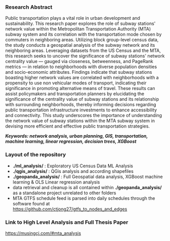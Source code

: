 ### Research Abstract
Public transportation plays a vital role in urban development and sustainability. This research paper explores the role of subway stations' network value within the Metropolitan Transportation Authority (MTA) subway system and its correlation with the transportation mode chosen by commuters in neighboring areas. Utilizing block group-level census data, the study conducts a geospatial analysis of the subway network and its neighboring areas. Leveraging datasets from the US Census and the MTA, this research seeks to uncover the significance of subway stations' network centrality value — gauged via closeness, betweenness, and PageRank metrics — in relation to neighborhoods with diverse population densities and socio-economic attributes. Findings indicate that subway stations boasting higher network values are correlated with neighborhoods with a propensity to use non vehicular modes of transport, indicating their significance in promoting alternative means of travel. These results can assist policymakers and transportation planners by elucidating the significance of the centrality value of subway stations and its relationship with surrounding neighborhoods, thereby informing decisions regarding public transportation infrastructure investments to enhance accessibility and connectivity. This study underscores the importance of understanding the network value of subway stations within the MTA subway system in devising more efficient and effective public transportation strategies.

***Keywords: network analysis, urban planning, GIS, transportation, machine learning, linear regression, decision trees, XGBoost***

### Layout of the repository
- **./ml_analysis/** : Exploratory US Census Data ML Analysis
- **./qgis_analysis/** : QGis analysis and according shapefiles
- **./geopanda_analysis/** : Full Geospatial data analysis, XGBoost machine learning & OLS Linear regression analysis
 - data retrieval and cleanup is all contained within **./geopanda_analysis/** as a standalone project unrelated to other folders
 - MTA GTFS schedule feed is parsed into daily schedules through the software found at https://github.com/ctjong27/gtfs_to_nodes_and_edges


### Link to High Level Analysis and Full Thesis Paper
https://musingcj.com/#mta_analysis